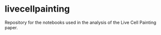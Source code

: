 # livecellpainting
Repository for the notebooks used in the analysis of the Live Cell Painting paper. 
